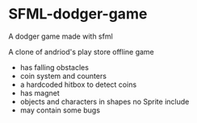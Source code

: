 # SFML-dodger-game
A dodger game made with sfml 

A clone of andriod's play store offline game

- has falling obstacles
- coin system and counters
- a hardcoded hitbox to detect coins
- has magnet 
- objects and characters in shapes no Sprite include
- may contain some bugs
